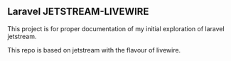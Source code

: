 
## Laravel JETSTREAM-LIVEWIRE

This project is for proper documentation of my initial exploration of laravel jetstream. 

This repo is based on jetstream with the flavour of livewire.
